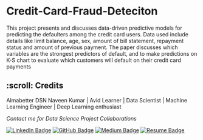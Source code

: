 # Credit-Card-Fraud-Deteciton
This project presents and discusses data-driven predictive models for predicting the defaulters among the credit card users. Data used include details like limit balance, age, sex, amount of bill statement, repayment status and amount of previous payment. The paper discusses which variables are the strongest predictors of default, and to make predictions on K-S chart to evaluate which customers will default on their credit card payments




<!-- CREDITS -->
<h2 id="credits"> :scroll: Credits</h2>

Almabetter
DSN Naveen Kumar | Avid Learner | Data Scientist | Machine Learning Engineer | Deep Learning enthusiast

<p> <i> Contact me for Data Science Project Collaborations</i></p>


[![LinkedIn Badge](https://img.shields.io/badge/LinkedIn-0077B5?style=for-the-badge&logo=linkedin&logoColor=white)](https://www.linkedin.com/in/naveen-kumar-dsn)
[![GitHub Badge](https://img.shields.io/badge/GitHub-100000?style=for-the-badge&logo=github&logoColor=white)](https://github.com/dsnnaveen)
[![Medium Badge](https://img.shields.io/badge/Medium-1DA1F2?style=for-the-badge&logo=medium&logoColor=white)](https://medium.com/@naveendsn9)
[![Resume Badge](https://img.shields.io/badge/resume-0077B5?style=for-the-badge&logo=resume&logoColor=white)](https://drive.google.com/file/d/1h4OGoeg8ZGdMvZ-5hzjs2zFKG3VjLK62/view?usp=sharing)
